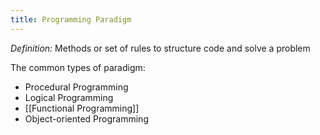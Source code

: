 ```yaml
---
title: Programming Paradigm
---
```

*Definition:* Methods or set of rules to structure code and solve a problem

The common types of paradigm:
- Procedural Programming
- Logical Programming
- [[Functional Programming]]
- Object-oriented Programming
